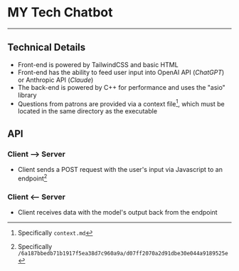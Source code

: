 # MY Tech Chatbot
---
## Technical Details
- Front-end is powered by TailwindCSS and basic HTML
- Front-end has the ability to feed user input into OpenAI API (*ChatGPT*) or Anthropic API (*Claude*)
- The back-end is powered by C++ for performance and uses the "asio" library
- Questions from patrons are provided via a context file[^1], which must be located in the same directory as the executable
## API
### Client --> Server
- Client sends a POST request with the user's input via Javascript to an endpoint[^2]
### Client <-- Server
- Client receives data with the model's output back from the endpoint

[^1]: Specifically `context.md`
[^2]: Specifically `/6a187bbedb71b1917f5ea38d7c960a9a/d07ff2070a2d91dbe30e044a9189525e`
